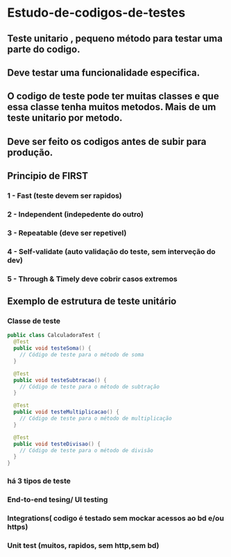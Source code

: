 # Estudo-de-codigos-de-testes
## Teste unitario , pequeno método para testar uma parte do codigo.
## Deve testar uma funcionalidade especifica.
## O codigo de teste pode ter muitas classes e que essa classe tenha muitos metodos. Mais de um teste unitario por metodo.

## Deve ser feito os codigos antes de subir para produção. 

## Principio de FIRST
### 1 - Fast (teste devem ser rapidos)
### 2 - Independent (indepedente do outro)
### 3 - Repeatable (deve ser repetivel)
### 4 - Self-validate (auto validação do teste, sem interveção do dev)
### 5 - Through  & Timely deve cobrir casos extremos

## Exemplo de estrutura de teste unitário
### Classe de teste
```java
public class CalculadoraTest {
  @Test
  public void testeSoma() {
    // Código de teste para o método de soma
  }

  @Test
  public void testeSubtracao() {
    // Código de teste para o método de subtração
  }

  @Test
  public void testeMultiplicacao() {
    // Código de teste para o método de multiplicação
  }

  @Test
  public void testeDivisao() {
    // Código de teste para o método de divisão
  }
}
```

### há 3 tipos de teste 
### End-to-end tesing/ UI testing
### Integrations( codigo  é testado sem mockar acessos ao bd e/ou https)
### Unit test (muitos, rapidos, sem http,sem bd)
